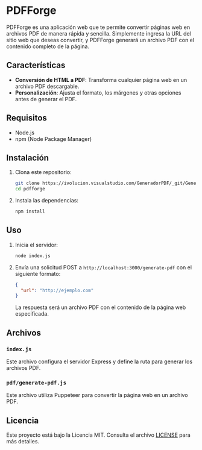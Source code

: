 # PDFForge

PDFForge es una aplicación web que te permite convertir páginas web en archivos PDF de manera rápida y sencilla. Simplemente ingresa la URL del sitio web que deseas convertir, y PDFForge generará un archivo PDF con el contenido completo de la página.

## Características

- **Conversión de HTML a PDF**: Transforma cualquier página web en un archivo PDF descargable.
- **Personalización**: Ajusta el formato, los márgenes y otras opciones antes de generar el PDF.

## Requisitos

- Node.js
- npm (Node Package Manager)

## Instalación

1. Clona este repositorio:

    ```bash
    git clone https://ivolucion.visualstudio.com/GeneradorPDF/_git/GeneradorPDF
    cd pdfforge
    ```

2. Instala las dependencias:

    ```bash
    npm install
    ```

## Uso

1. Inicia el servidor:

    ```bash
    node index.js
    ```

2. Envía una solicitud POST a `http://localhost:3000/generate-pdf` con el siguiente formato:

    ```json
    {
      "url": "http://ejemplo.com"
    }
    ```

    La respuesta será un archivo PDF con el contenido de la página web especificada.

## Archivos

### `index.js`

Este archivo configura el servidor Express y define la ruta para generar los archivos PDF.

### `pdf/generate-pdf.js`

Este archivo utiliza Puppeteer para convertir la página web en un archivo PDF.

## Licencia

Este proyecto está bajo la Licencia MIT. Consulta el archivo [LICENSE](LICENSE) para más detalles.